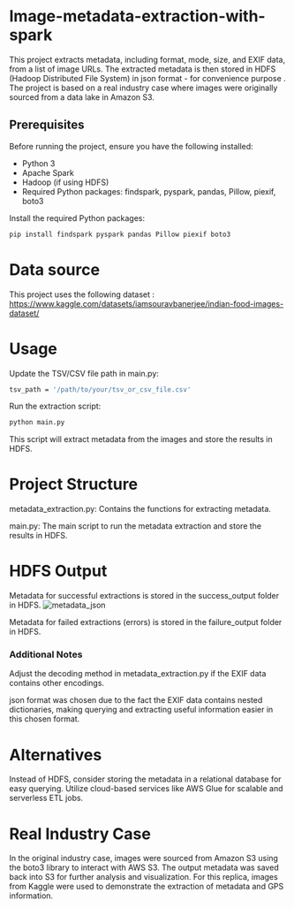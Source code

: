 # Image-metadata-extraction-with-spark

This project extracts metadata, including format, mode, size, and EXIF data, from a list of image URLs. The extracted metadata is then stored in HDFS (Hadoop Distributed File System) in json format - for convenience purpose . The project is based on a real industry case where images were originally sourced from a data lake in Amazon S3.

## Prerequisites

Before running the project, ensure you have the following installed:

- Python 3
- Apache Spark
- Hadoop (if using HDFS)
- Required Python packages: findspark, pyspark, pandas, Pillow, piexif, boto3

Install the required Python packages:

```bash
pip install findspark pyspark pandas Pillow piexif boto3
```
# Data source
This project uses the following dataset : https://www.kaggle.com/datasets/iamsouravbanerjee/indian-food-images-dataset/

# Usage

Update the TSV/CSV file path in main.py:

```bash
tsv_path = '/path/to/your/tsv_or_csv_file.csv'
```
Run the extraction script:
```bash
python main.py
```
This script will extract metadata from the images and store the results in HDFS.

# Project Structure
metadata_extraction.py: Contains the functions for extracting metadata.

main.py: The main script to run the metadata extraction and store the results in HDFS.
# HDFS Output
Metadata for successful extractions is stored in the success_output folder in HDFS.
![metadata_json](https://github.com/MampiononaRajaoferason/Image-metadata-extraction-with-spark/assets/38230401/f20f6c87-3ed3-4337-a77c-f8ba0b66138d)


Metadata for failed extractions (errors) is stored in the failure_output folder in HDFS.
### Additional Notes
Adjust the decoding method in metadata_extraction.py if the EXIF data contains other encodings.

json format was chosen due to the fact the EXIF data contains nested dictionaries, making querying and extracting useful information easier in this chosen format.
# Alternatives
Instead of HDFS, consider storing the metadata in a relational database for easy querying.
Utilize cloud-based services like AWS Glue for scalable and serverless ETL jobs.


# Real Industry Case
In the original industry case, images were sourced from Amazon S3 using the boto3 library to interact with AWS S3. The output metadata was saved back into S3 for further analysis and visualization. For this replica, images from Kaggle were used to demonstrate the extraction of metadata and GPS information.


